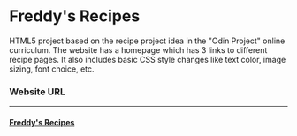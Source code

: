 # Freddy's Recipes
HTML5 project based on the recipe project idea in the "Odin Project" online curriculum.
The website has a homepage which has 3 links to different recipe pages. It also includes basic CSS style changes like text color, image sizing, font choice, etc.

### Website URL
-------------
#### [Freddy's Recipes](https://freddylinn.github.io/odin-recipes)

